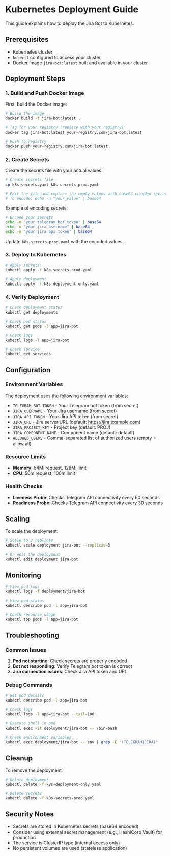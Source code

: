 # Kubernetes Deployment Guide

This guide explains how to deploy the Jira Bot to Kubernetes.

## Prerequisites

- Kubernetes cluster
- `kubectl` configured to access your cluster
- Docker image `jira-bot:latest` built and available in your cluster

## Deployment Steps

### 1. Build and Push Docker Image

First, build the Docker image:

```bash
# Build the image
docker build -t jira-bot:latest .

# Tag for your registry (replace with your registry)
docker tag jira-bot:latest your-registry.com/jira-bot:latest

# Push to registry
docker push your-registry.com/jira-bot:latest
```

### 2. Create Secrets

Create the secrets file with your actual values:

```bash
# Create secrets file
cp k8s-secrets.yaml k8s-secrets-prod.yaml

# Edit the file and replace the empty values with base64 encoded secrets
# To encode: echo -n "your_value" | base64
```

Example of encoding secrets:

```bash
# Encode your secrets
echo -n "your_telegram_bot_token" | base64
echo -n "your_jira_username" | base64
echo -n "your_jira_api_token" | base64
```

Update `k8s-secrets-prod.yaml` with the encoded values.

### 3. Deploy to Kubernetes

```bash
# Apply secrets
kubectl apply -f k8s-secrets-prod.yaml

# Apply deployment
kubectl apply -f k8s-deployment-only.yaml
```

### 4. Verify Deployment

```bash
# Check deployment status
kubectl get deployments

# Check pod status
kubectl get pods -l app=jira-bot

# Check logs
kubectl logs -l app=jira-bot

# Check service
kubectl get services
```

## Configuration

### Environment Variables

The deployment uses the following environment variables:

- `TELEGRAM_BOT_TOKEN` - Your Telegram bot token (from secret)
- `JIRA_USERNAME` - Your Jira username (from secret)
- `JIRA_API_TOKEN` - Your Jira API token (from secret)
- `JIRA_URL` - Jira server URL (default: https://jira.example.com)
- `JIRA_PROJECT_KEY` - Project key (default: PROJ)
- `JIRA_COMPONENT_NAME` - Component name (default: default)
- `ALLOWED_USERS` - Comma-separated list of authorized users (empty = allow all)

### Resource Limits

- **Memory**: 64Mi request, 128Mi limit
- **CPU**: 50m request, 100m limit

### Health Checks

- **Liveness Probe**: Checks Telegram API connectivity every 60 seconds
- **Readiness Probe**: Checks Telegram API connectivity every 30 seconds

## Scaling

To scale the deployment:

```bash
# Scale to 3 replicas
kubectl scale deployment jira-bot --replicas=3

# Or edit the deployment
kubectl edit deployment jira-bot
```

## Monitoring

```bash
# View pod logs
kubectl logs -f deployment/jira-bot

# View pod status
kubectl describe pod -l app=jira-bot

# Check resource usage
kubectl top pods -l app=jira-bot
```

## Troubleshooting

### Common Issues

1. **Pod not starting**: Check secrets are properly encoded
2. **Bot not responding**: Verify Telegram bot token is correct
3. **Jira connection issues**: Check Jira API token and URL

### Debug Commands

```bash
# Get pod details
kubectl describe pod -l app=jira-bot

# Check logs
kubectl logs -l app=jira-bot --tail=100

# Execute shell in pod
kubectl exec -it deployment/jira-bot -- /bin/bash

# Check environment variables
kubectl exec deployment/jira-bot -- env | grep -E "(TELEGRAM|JIRA)"
```

## Cleanup

To remove the deployment:

```bash
# Delete deployment
kubectl delete -f k8s-deployment-only.yaml

# Delete secrets
kubectl delete -f k8s-secrets-prod.yaml
```

## Security Notes

- Secrets are stored in Kubernetes secrets (base64 encoded)
- Consider using external secret management (e.g., HashiCorp Vault) for production
- The service is ClusterIP type (internal access only)
- No persistent volumes are used (stateless application)
